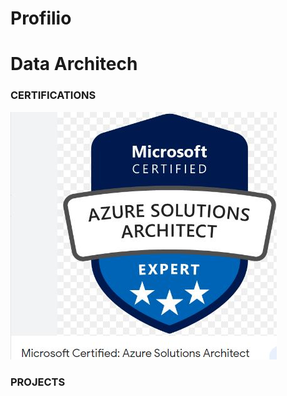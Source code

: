 # Profilio

# Data Architech

### CERTIFICATIONS

![MY CERTIFICATION](/ASSETS/IMG/az-architect.jpg)


### PROJECTS

